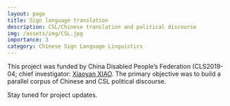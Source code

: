 ```yaml
---
layout: page
title: Sign language translation
description: CSL/Chinese translation and political discourse
img: /assets/img/CSL.jpg
importance: 3
category: Chinese Sign Language Linguistics
---
```


This project was funded by China Disabled People’s Federation (CLS2019-04; chief investigator: [Xiaoyan XIAO](https://cflc.xmu.edu.cn/_s351/2019/0704/c12488a375058/page.psp). The primary objective was to build a parallel corpus of Chinese and CSL political discourse.  

Stay tuned for project updates. 

<div class="row">
    <div class="col-sm mt-3 mt-md-0">
        <img class="img-fluid rounded z-depth-1" src="{{ '/assets/img/CSLmeeting.jpg' | relative_url }}" alt="" title="example image"/>
    </div>
</div>

